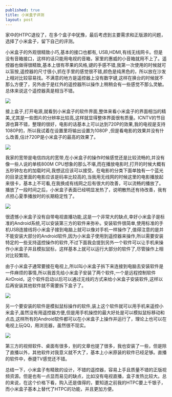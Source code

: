 ```yaml
---
published: true
title: 小米盒子评测
layout: post
---
```


家中的HTPC退役了，在多个盒子中犹豫，最后考虑到主要需求和正版源的问题，选择了小米盒子，留下自己的评测。

小米盒子的外观很精致小巧,基本的接口也都有, USB,HDMI,有线无线网卡。但是没有音箱接口，这样的话只能用电视的音箱，家里的惠威的小音箱就用不上了。遥控器也做得很精致,基本上很有苹果的风格,键的手感不错,我第一次使用的时候就可以盲按,遥控器的尺寸很小,抓在手里的感觉很不错,颜色是纯黑色的，所以放在沙发上相对比较容易找。不满意的地方是遥控器上没有数字键,这样在换台的时候就不那么方便了，另外由于是红外的遥控器所以操作上稍稍会有一些感觉不那么灵敏。总体来说这个遥控器真是相当不错。

![](/images/2013-05-19-mi-box-1.jpg)

接上盒子,打开电源,就看到小米盒子的软件界面,整体来看小米盒子的界面相当的精美,尤其是一些图片的分辨率比较高,这样就显得整体界面很有质量。ICNTV的节目源也算不错，整理的很好，电影的话基本上可以达到720P的效果,我的电视是支持1080P的，所以我试着在设置里将输出设置为1080P ,但是看电影的效果并没有什么改善,估计720P是小米盒子的最高的效果了。

![](/images/2013-05-19-mi-box-2.jpg)

我家的宽带是电信四兆的宽带,在小米盒子的操作时候感觉还是比较流畅的,并没有像一些人说的单核800M CPU想象的那么不堪,而在播放电影时,打开的时候大概有五秒钟左右的加载时间,我想这应该可以接受。在电影的分类下面单独有一个蓝光的目录这里面的电影应该是码率比较高的,当我用无线网的时候这里的电影播放起来很卡，基本上不可看,在我换成有线网之后有很大的改善，可以流畅的播放了。播放了一段时间之后，小米盒子表面已经明显发热了，说明散热还有待改善，我有点担心夏季播放时的长期稳定性了。

![](/images/2013-05-19-mi-box-3.jpg)
 
很遗憾小米盒子没有自带电视直播功能,这是一个非常大的缺点,幸好小米盒子是标准的Android系统,可以安装第三方的软件来弥补。安装软件很简单,使用标准的手机USB连接线将小米盒子接到电脑上就可以像对手机一样操作了,值得注意的是并不能安装大部分的Android软件,因为小米盒子使用到遥控器来操作,所以需要安装特定的一些支持遥控操作的软件,不过下面我会提到另外一个软件可以让手机来操作小米盒子并且模拟鼠标，这样基本上就可以运行大部分的软件了,尽管操作上相对比较繁琐。


由于小米盒子通常要接在电视上,所以叫小米盒子拆下来连接到电脑去安装软件是一件麻烦的事情,所以我首先给小米盒子安装了两个软件,一个是远程控制软件AirDroid，这个软件启动以后可以通过无线的方式来给小米盒子安装软件,这样以后再安装其他软件就不需要拆下盒子了。

![](/images/2013-05-19-mi-box-4.jpg)

另一个要安装的软件是模拟鼠标操作的软件,装上这个软件就可以用手机来遥控小米盒子,虽然没有用遥控器方便,但是用手机操控的最大好处是可以模拟鼠标移动和点击,这样所有的Android软件都可以在小米盒子上操作并运行了，理论上也可以在电视上玩QQ，用浏览器，虽然很不现实。

![](/images/2013-05-19-mi-box-5.jpg)

第三方的视频软件、桌面有很多，别的文章也提了很多，我也安装了一些，但是除了直播以外，其他软件对我意义就不大了，基本上小米原装的软件已经足够。直播的软件中，泰捷TV感觉还不错。

总结一下，小米盒子有精致的设计，不错的遥控器，容易上手且质量不错的正版视频资源。但是也有一点显而易见的缺点，比如没有电视直播，盒子发热比较大。总的来说，在这个价格下看，购入还是值得的，要知道之前我的HTPC要上千银子，而小米盒子基本上替代了HTPC的功能，并且更加方便。

